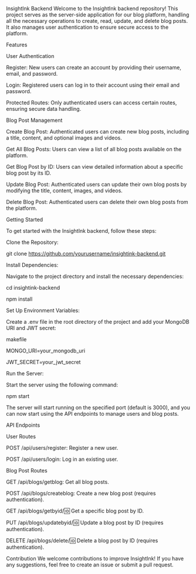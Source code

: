 InsightInk Backend
Welcome to the InsightInk backend repository! This project serves as the server-side application for our blog platform, handling all the necessary operations to create, read, update, and delete blog posts. It also manages user authentication to ensure secure access to the platform.

Features

User Authentication

Register: New users can create an account by providing their username, email, and password.

Login: Registered users can log in to their account using their email and password.

Protected Routes: Only authenticated users can access certain routes, ensuring secure data handling.

Blog Post Management

Create Blog Post: Authenticated users can create new blog posts, including a title, content, and optional images and videos.

Get All Blog Posts: Users can view a list of all blog posts available on the platform.

Get Blog Post by ID: Users can view detailed information about a specific blog post by its ID.

Update Blog Post: Authenticated users can update their own blog posts by modifying the title, content, images, and videos.

Delete Blog Post: Authenticated users can delete their own blog posts from the platform.

Getting Started

To get started with the InsightInk backend, follow these steps:

Clone the Repository:

git clone https://github.com/yourusername/insightink-backend.git

Install Dependencies:

Navigate to the project directory and install the necessary dependencies:

cd insightink-backend

npm install

Set Up Environment Variables:

Create a .env file in the root directory of the project and add your MongoDB URI and JWT secret:

makefile

MONGO_URI=your_mongodb_uri

JWT_SECRET=your_jwt_secret

Run the Server:

Start the server using the following command:

npm start

The server will start running on the specified port (default is 3000), and you can now start using the API endpoints to manage users and blog posts.

API Endpoints

User Routes

POST /api/users/register: Register a new user.

POST /api/users/login: Log in an existing user.

Blog Post Routes

GET /api/blogs/getblog: Get all blog posts.

POST /api/blogs/createblog: Create a new blog post (requires authentication).

GET /api/blogs/getbyid/:id: Get a specific blog post by ID.

PUT /api/blogs/updatebyid/:id: Update a blog post by ID (requires authentication).

DELETE /api/blogs/delete/:id: Delete a blog post by ID (requires authentication).

Contribution
We welcome contributions to improve InsightInk! If you have any suggestions, feel free to create an issue or submit a pull request.
